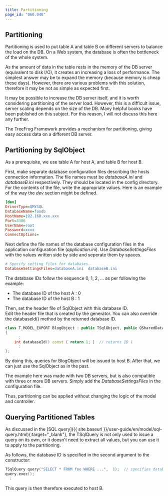 ```yaml
---
title: Partitioning
page_id: "060.040"
---
```


## Partitioning

Partitioning is used to put table A and table B on different servers to balance the load on the DB. On a Web system, the database is often the bottleneck of the whole system.

As the amount of data in the table rests in the memory of the DB server (equivalent to disk I/O), it creates an increasing a loss of performance. The simplest answer may be to expand the memory (because memory is cheap these days). However, there are various problems with this solution, therefore it may be not as simple as expected first.

It may be possible to increase the DB server itself, and it is worth considering partitioning of the server load. However, this is a difficult issue, server scaling depends on the size of the DB. Many helpful books have been published on this subject. For this reason, I will not discuss this here any further.

The TreeFrog Framework provides a mechanism for partitioning, giving easy access data on a different DB server.

## Partitioning by SqlObject

As a prerequisite, we use table A for host A, and table B for host B.

First, make separate database configuration files describing the hosts connection information. The file names must be *databaseA.ini* and *databaseB.ini* respectively. They should be located in the config directory. For the contents of the file, write the appropriate values. Here is an example of the way the *dev* section might be defined.

```ini
[dev]
DriverType=QMYSQL
DatabaseName=foodb
HostName=192.168.xxx.xxx
Port=3306
UserName=root
Password=xxxx
ConnectOptions=
```

Next define the file names of the database configuration files in the application configuration file (*application.ini*). Use *DatabaseSettingsFiles* with the values written side by side and seperate them by spaces.

```ini
# Specify setting files for databases.
DatabaseSettingsFiles=databaseA.ini  databaseB.ini
```

The database IDs follow the sequence 0, 1, 2, … as per following the example:

* The database ID of the host A : 0
* The database ID of the host B : 1

Then, set the header file of SqlObject with this database ID.<br>
Edit the header file that is created by the generator. You can also override the databaseId() method by the returned database ID.

```c++
class T_MODEL_EXPORT BlogObject : public TSqlObject, public QSharedData
{
      :
    int databaseId() const { return 1; }  // returns ID 1
      :
};
```

By doing this, queries for BlogObject will be issued to host B. After that, we can just use the SqlObject as in the past.

The example here was made with two DB servers, but is also compatible with three or more DB servers. Simply add the *DatabaseSettingsFiles* in the configuration file.

Thus, partitioning can be applied without changing the logic of the model and controller.

## Querying Partitioned Tables

As discussed in the [SQL query]({{ site.baseurl }}/user-guide/en/model/sql-query.html){:target="_blank"}, the TSqlQuery is not only used to issue a query on its own, or it doesn't need to extract all values, but you can use it to apply to the partitioning.

As follows, the database ID is specified in the second argument to the constructor:

```c++
TSqlQuery query("SELECT * FROM foo WHERE ...",  1);  // specifies database ID 1
query.exec();
  :
```

This query is then therefore executed to host B.